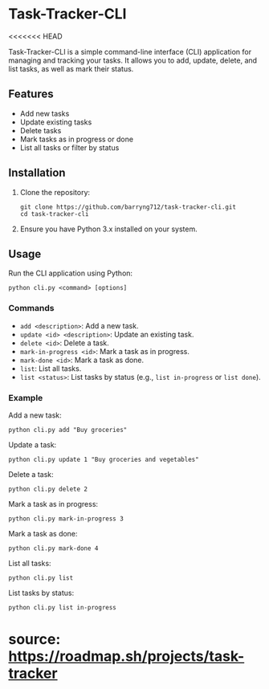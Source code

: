 # Task-Tracker-CLI
<<<<<<< HEAD

Task-Tracker-CLI is a simple command-line interface (CLI) application for managing and tracking your tasks. It allows you to add, update, delete, and list tasks, as well as mark their status.

## Features

- Add new tasks
- Update existing tasks
- Delete tasks
- Mark tasks as in progress or done
- List all tasks or filter by status

## Installation

1. Clone the repository:
   ```
   git clone https://github.com/barryng712/task-tracker-cli.git
   cd task-tracker-cli
   ```

2. Ensure you have Python 3.x installed on your system.

## Usage

Run the CLI application using Python:
```
python cli.py <command> [options]
```

### Commands

- `add <description>`: Add a new task.
- `update <id> <description>`: Update an existing task.
- `delete <id>`: Delete a task.
- `mark-in-progress <id>`: Mark a task as in progress.
- `mark-done <id>`: Mark a task as done.
- `list`: List all tasks.
- `list <status>`: List tasks by status (e.g., `list in-progress` or `list done`).

### Example

Add a new task:
```
python cli.py add "Buy groceries"
```

Update a task:
```
python cli.py update 1 "Buy groceries and vegetables"
```

Delete a task:
```
python cli.py delete 2
```

Mark a task as in progress:
```
python cli.py mark-in-progress 3
```

Mark a task as done:
```
python cli.py mark-done 4
```

List all tasks:
```
python cli.py list
```

List tasks by status:
```
python cli.py list in-progress
```

source: https://roadmap.sh/projects/task-tracker
=======
